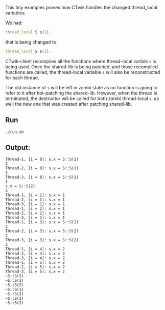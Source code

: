 
This tiny examples proves how CTwik handles the changed thread_local variables.

We had:

```C++
thread_local S s{1};
```

that is being changed to:

```C++
thread_local S s{2};
```

CTwik-client recompiles all the functions where thread-local varible `s` is being used. Once the shared-lib is being patched, and those recompiled functions are called, the thread-local variable `s` will also be reconstructed for each thread.

The old instance of `s` will be left in zombi state as no function is going to refer to it after hot-patching the shared-lib. However, when the thread is terminated, the destructor will be called for both zombi thread-local `s`, as well the new one that was created after patching shared-lib.



## Run

`./run.sh`

## Output:

```
Thread-1, [i = 0]: s.x = S::S(1)
1
Thread-2, [i = 0]: s.x = S::S(1)
1
Thread-3, [i = 0]: s.x = S::S(1)
1
s.x = S::S(2)
2
Thread-1, [i = 1]: s.x = 1
Thread-2, [i = 1]: s.x = 1
Thread-3, [i = 1]: s.x = 1
Thread-1, [i = 2]: s.x = 1
Thread-2, [i = 2]: s.x = 1
Thread-3, [i = 2]: s.x = 1
Thread-1, [i = 3]: s.x = S::S(2)
2
Thread-2, [i = 3]: s.x = S::S(2)
2
Thread-3, [i = 3]: s.x = S::S(2)
2
Thread-1, [i = 4]: s.x = 2
Thread-2, [i = 4]: s.x = 2
Thread-3, [i = 4]: s.x = 2
Thread-1, [i = 5]: s.x = 2
Thread-2, [i = 5]: s.x = 2
Thread-3, [i = 5]: s.x = 2
~S::S(2)
~S::S(1)
~S::S(2)
~S::S(1)
~S::S(2)
~S::S(1)
~S::S(2)
```

